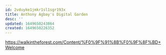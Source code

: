 ```yaml
---
id: 2vduyke1jmkr1sl1sgr193x
title: Anthony Agbay's Digital Garden
desc: ''
updated: 1649650243864
created: 1649650226352
---
```


https://walkintheforest.com/Content/%F0%9F%91%8B%F0%9F%8F%BD+Welcome
